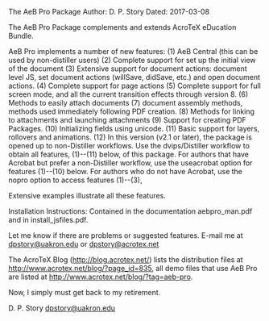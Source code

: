 The AeB Pro Package
Author: D. P. Story
Dated: 2017-03-08

The AeB Pro Package complements and extends AcroTeX eDucation Bundle.

AeB Pro implements a number of new features:
    (1) AeB Central (this can be used by non-distiller users)
    (2) Complete support for set up the initial view of the document
    (3) Extensive support for document actions: document level JS,
        set document actions (willSave, didSave, etc.) and open
        document actions. (4) Complete support for page actions (5)
        Complete support for full screen mode, and all the current
        transition effects through version 8.
    (6) Methods to easily attach documents
    (7) document assembly methods, methods used immediately following
        PDF creation.
    (8) Methods for linking to attachments and launching attachments
    (9) Support for creating PDF Packages.
   (10) Initializing fields using unicode.
   (11) Basic support for layers, rollovers and animations.
   (12) In this version (v2.1 or later), the package is opened up to 
        non-Distiller workflows. Use the dvips/Distiller workflow to obtain all 
        features, (1)--(11) below, of this package. For authors that have Acrobat 
        but prefer a non-Distiller workflow, use the useacrobat option for 
        features (1)--(10) below. For authors who do not have Acrobat, use the 
        nopro option to access features (1)--(3), 

Extensive examples illustrate all these features.

Installation Instructions: Contained in the documentation
aebpro_man.pdf and in install_jsfiles.pdf.

Let me know if there are problems or suggested features.  E-mail
me at dpstory@uakron.edu or dpstory@acrotex.net

The AcroTeX Blog (http://blog.acrotex.net/) lists the distribution files at
http://www.acrotex.net/blog/?page_id=835, all demo files that use AeB Pro
are listed at http://www.acrotex.net/blog/?tag=aeb-pro.

Now, I simply must get back to my retirement.

D. P. Story
dpstory@uakron.edu
